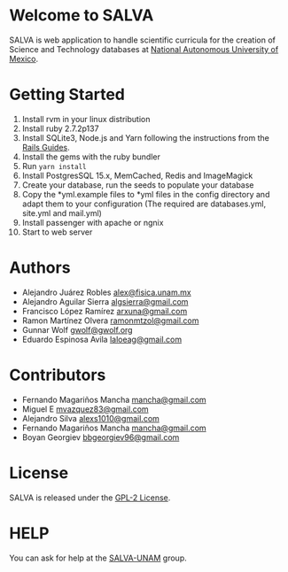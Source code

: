 Welcome to SALVA
================

SALVA is web application to handle scientific curricula for the creation of Science 
and Technology databases at [National Autonomous University of Mexico](http://www.unam.mx/).

Getting Started
===============

1. Install rvm in your linux distribution 
2. Install ruby 2.7.2p137
3. Install SQLite3, Node.js and Yarn following the instructions from the [Rails Guides](https://guides.rubyonrails.org/v6.1/getting_started.html#creating-a-new-rails-project-installing-rails).
4. Install the gems with the ruby bundler
5. Run ``yarn install``
6. Install PostgresSQL 15.x, MemCached, Redis and ImageMagick
7. Create your database, run the seeds to populate your database
8. Copy the *yml.example files to *yml files in the config directory and
   adapt them to your configuration (The required are databases.yml, site.yml and mail.yml)
8. Install passenger with apache or ngnix
9. Start to web server

Authors
=======

- Alejandro Juárez Robles <alex@fisica.unam.mx>
- Alejandro Aguilar Sierra <algsierra@gmail.com>
- Francisco López Ramírez <arxuna@gmail.com>
- Ramon Martínez Olvera <ramonmtzol@gmail.com>
- Gunnar Wolf <gwolf@gwolf.org>
- Eduardo Espinosa Avila <laloeag@gmail.com>

Contributors
============

- Fernando Magariños Mancha <mancha@gmail.com>
- Miguel E <mvazquez83@gmail.com>
- Alejandro Silva <alexs1010@gmail.com>
- Fernando Magariños Mancha <mancha@gmail.com>
- Boyan Georgiev <bbgeorgiev96@gmail.com>

License
=======
SALVA is released under the [GPL-2 License](http://opensource.org/licenses/GPL-2.0).

HELP
====
You can ask for help at the [SALVA-UNAM](https://groups.google.com/forum/#!forum/salva-unam) group.
